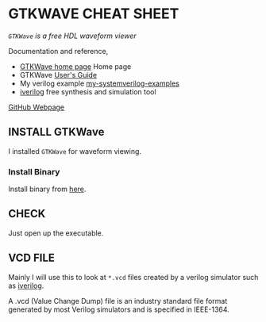 # GTKWAVE CHEAT SHEET

_`GTKWave` is a free HDL waveform viewer_

Documentation and reference,

* [GTKWave home page](http://gtkwave.sourceforge.net/) Home page
* GTKWave
  [User's Guide](http://gtkwave.sourceforge.net/gtkwave.pdf)
* My verilog example [my-systemverilog-examples](https://github.com/JeffDeCola/my-systemverilog-examples)
* [iverilog](https://github.com/JeffDeCola/my-cheat-sheets/tree/master/hardware/tools/simulation/iverilog-cheat-sheet)
  free synthesis and simulation tool

[GitHub Webpage](https://jeffdecola.github.io/my-cheat-sheets/)

## INSTALL GTKWave

I installed `GTKWave` for waveform viewing.

### Install Binary

Install binary from
[here](https://sourceforge.net/projects/gtkwave/files/).

## CHECK

Just open up the executable.

## VCD FILE

Mainly I will use this to look at `*.vcd` files created by a verilog simulator
such as
[iverilog](https://github.com/JeffDeCola/my-cheat-sheets/tree/master/hardware/tools/simulation/iverilog-cheat-sheet).

A .vcd (Value Change Dump) file is an industry standard file format
generated by most Verilog simulators and is specified in IEEE-1364.
